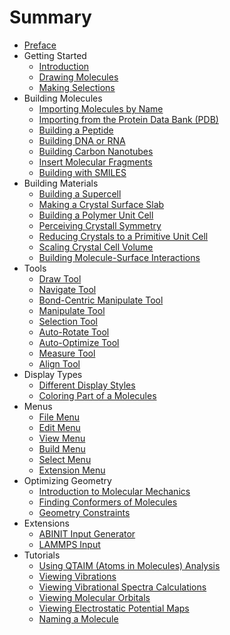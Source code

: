 # Summary

* [Preface](front.md)
* Getting Started
   * [Introduction](1-getting-started/1-introduction.md)
   * [Drawing Molecules](1-getting-started/2-drawing-molecules.md)
   * [Making Selections](1-getting-started/3-making-selections.md)
* Building Molecules
   * [Importing Molecules by Name](2-building-molecules/1-importing-molecules-by-name.md)
   * [Importing from the Protein Data Bank (PDB)](2-building-molecules/2-importing-from-the-pdb.md)
   * [Building a Peptide](2-building-molecules/3-building-a-peptide.md)
   * [Building DNA or RNA](2-building-molecules/4-building-dna-rna.md)
   * [Building Carbon Nanotubes](2-building-molecules/5-building-carbon-nanotubes.md)
   * [Insert Molecular Fragments](2-building-molecules/6-insert-fragments.md)
   * [Building with SMILES](2-building-molecules/7-building-with-smiles.md)
* Building Materials
   * [Building a Supercell](3-building-materials/1-supercell.md)
   * [Making a Crystal Surface Slab](3-building-materials/2-building-a-crystal-slab.md)
   * [Building a Polymer Unit Cell](3-building-materials/3-building-a-polymer-unit-cell.md)
   * [Perceiving Crystall Symmetry](3-building-materials/4-crystal-symmetry-perception.md)
   * [Reducing Crystals to a Primitive Unit Cell](3-building-materials/5-reducing-crystals-to-primitive-cells.md)
   * [Scaling Crystal Cell Volume](3-building-materials/6-scaling-crystal-volumes.md)
   * [Building Molecule-Surface Interactions](3-building-materials/7-molecule-surface-interactions.md)
* Tools
   * [Draw Tool](4-tools/1-draw-tool.md)
   * [Navigate Tool](4-tools/2-navigate-tool.md)
   * [Bond-Centric Manipulate Tool](4-tools/3-bond-centric-manipulate-tool.md)
   * [Manipulate Tool](4-tools/4-manipulate-tool.md)
   * [Selection Tool](4-tools/5-selection-tool.md)
   * [Auto-Rotate Tool](4-tools/6-auto-rotate-tool.md)
   * [Auto-Optimize Tool](4-tools/7-auto-optimize-tool.md)
   * [Measure Tool](4-tools/8-measure-tool.md)
   * [Align Tool](4-tools/9-align-tool.md)
* Display Types
   * [Different Display Styles](5-display-types/1-display-types.md)
   * [Coloring Part of a Molecules](5-display-types/2-coloring-part-of-a-molecule.md)
* Menus
   * [File Menu](6-menus/1-file-menu.md)
   * [Edit Menu](6-menus/2-edit-menu.md)
   * [View Menu](6-menus/3-view-menu.md)
   * [Build Menu](6-menus/4-build-menu.md)
   * [Select Menu](6-menus/5-select-menu.md)
   * [Extension Menu](6-menus/6-extensions-menu.md)
* Optimizing Geometry
   * [Introduction to Molecular Mechanics](7-optimizing-geometry/1-molecular-mechanics.md)
   * [Finding Conformers of Molecules](7-optimizing-geometry/2-conformers.md)
   * [Geometry Constraints](7-optimizing-geometry/3-constraints.md)
* Extensions
   * [ABINIT Input Generator](8-extensions/abinit-generator.md)
   * [LAMMPS Input](8-extensions/lammps-input-for-water.md)
* Tutorials
   * [Using QTAIM (Atoms in Molecules) Analysis](9-tutorials/1-using-qtaim-and-wfn.md)
   * [Viewing Vibrations](9-tutorials/2-viewing-vibrations.md)
   * [Viewing Vibrational Spectra Calculations](9-tutorials/3-viewing-vibrational-spectra.md)
   * [Viewing Molecular Orbitals](9-tutorials/4-viewing-molecular-orbitals.md)
   * [Viewing Electrostatic Potential Maps](9-tutorials/5-viewing-electrostatic-potential.md)
   * [Naming a Molecule](9-tutorials/6-naming-a-molecule.md)
